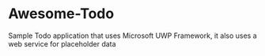 # Awesome-Todo
Sample Todo application that uses Microsoft UWP Framework, it also uses a web service for placeholder data
